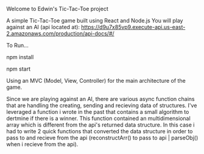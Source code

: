 Welcome to Edwin's Tic-Tac-Toe project

A simple Tic-Tac-Toe game built using React and Node.js
You will play against an AI (api located at): https://d9u7x85vp9.execute-api.us-east-2.amazonaws.com/production/api-docs/#/ 

To Run...

npm install

npm start

Using an MVC (Model, View, Controller) for the main architecture of the game.

Since we are playing against an AI, there are various async function chains that are handling the creating, sending and recieving data of structures. I've leveraged a function i wrote in the past that contains a small algorithm to dertmine if there is a winner. This function contained an multidimensional array which is different from the api's returned data structure. In this case i had to write 2 quick functions that converted the data structure in order to pass to and recieve from the api (reconstructArr() to pass to api | parseObj() when i recieve from the api).